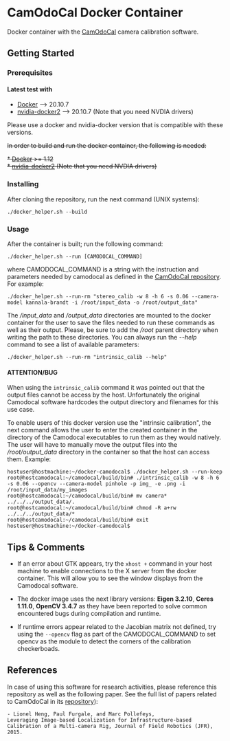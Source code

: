 # CamOdoCal Docker Container

Docker container with the [CamOdoCal](https://github.com/hengli/camodocal) camera calibration software.

## Getting Started


### Prerequisites

#### Latest test with

* [Docker](https://docs.docker.com/install/) --> 20.10.7  
* [nvidia-docker2](https://github.com/NVIDIA/nvidia-docker) --> 20.10.7 (Note that you need NVDIA drivers)

Please use a docker and nvidia-docker version that is compatible with these versions.

~~In order to build and run the docker container, the following is needed:~~

~~* [Docker](https://docs.docker.com/install/) >= 1.12~~  
~~* [nvidia-docker2](https://github.com/NVIDIA/nvidia-docker) (Note that you need NVDIA drivers)~~

### Installing

After cloning the repository, run the next command (UNIX systems):

```
./docker_helper.sh --build
```

### Usage

After the container is built; run the following command:

```
./docker_helper.sh --run [CAMODOCAL_COMMAND]
```

where CAMODOCAL_COMMAND is a string with the instruction and parameters needed by camodocal as defined in the [CamOdoCal repository](https://github.com/hengli/camodocal). For example:

```
./docker_helper.sh --run-rm "stereo_calib -w 8 -h 6 -s 0.06 --camera-model kannala-brandt -i /root/input_data -o /root/output_data"
```

The */input_data* and */output_data* directories are mounted to the docker container for the user to save the files needed to run these commands as well as their output. Please, be sure to add the */root* parent directory when writing the path to these directories. You can always run the *--help* command to see a list of available parameters:

```
./docker_helper.sh --run-rm "intrinsic_calib --help"
```

#### ATTENTION/BUG

When using the ```intrinsic_calib``` command it was pointed out that the output files cannot be access by the host. Unfortunately the original Camodocal software hardcodes the output directory and filenames for this use case. 

To enable users of this docker version use the "intrinsic calibration", the next command allows the user to enter the created container in the directory of the Camodocal executables to run them as they would natively. The user will have to manually move the output files into the */root/output_data* directory in the container so that the host can access them. Example:

```
hostuser@hostmachine:~/docker-camodocal$ ./docker_helper.sh --run-keep
root@hostcamodocal:~/camodocal/build/bin# ./intrinsic_calib -w 8 -h 6 -s 0.06 --opencv --camera-model pinhole -p img_ -e .png -i /root/input_data/my_images
root@hostcamodocal:~/camodocal/build/bin# mv camera* ../../../output_data/.
root@hostcamodocal:~/camodocal/build/bin# chmod -R a+rw ../../../output_data/*
root@hostcamodocal:~/camodocal/build/bin# exit
hostuser@hostmachine:~/docker-camodocal$
```

## Tips & Comments

* If an error about GTK appears, try the ``xhost +`` command in your host machine to enable connections to the X server from the docker container.
This will allow you to see the window displays from the Camodocal software.

* The docker image uses the next library versions: **Eigen 3.2.10**, **Ceres 1.11.0**, **OpenCV 3.4.7** as they have been reported to solve common encountered bugs during compilation and runtime.

* If runtime errors appear related to the Jacobian matrix not defined, try using the ``--opencv`` flag as part of the CAMODOCAL_COMMAND to set opencv as the module to detect the corners of the calibration checkerboads.



## References

In case of using this software for research activities, please reference this repository as well as the following paper. See the full list of papers related to CamOdoCal in its [repository](https://github.com/hengli/camodocal)):

```
- Lionel Heng, Paul Furgale, and Marc Pollefeys,
Leveraging Image-based Localization for Infrastructure-based Calibration of a Multi-camera Rig, Journal of Field Robotics (JFR), 2015.
```
